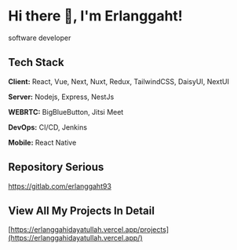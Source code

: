 
# Hi there 👋, I'm Erlanggaht!

software developer

## Tech Stack

**Client:** React, Vue, Next, Nuxt, Redux, TailwindCSS, DaisyUI, NextUI

**Server:** Nodejs, Express, NestJs

**WEBRTC:** BigBlueButton, Jitsi Meet

**DevOps:** CI/CD, Jenkins

**Mobile:** React Native

## Repository Serious
https://gitlab.com/erlanggaht93

## View All My Projects In Detail

  [https://erlanggahidayatullah.vercel.app/projects](https://erlanggahidayatullah.vercel.app/)

